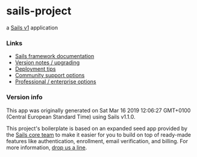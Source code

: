 # sails-project

a [Sails v1](https://sailsjs.com) application


### Links

+ [Sails framework documentation](https://sailsjs.com/get-started)
+ [Version notes / upgrading](https://sailsjs.com/documentation/upgrading)
+ [Deployment tips](https://sailsjs.com/documentation/concepts/deployment)
+ [Community support options](https://sailsjs.com/support)
+ [Professional / enterprise options](https://sailsjs.com/enterprise)


### Version info

This app was originally generated on Sat Mar 16 2019 12:06:27 GMT+0100 (Central European Standard Time) using Sails v1.1.0.

<!-- Internally, Sails used [`sails-generate@1.16.6`](https://github.com/balderdashy/sails-generate/tree/v1.16.6/lib/core-generators/new). -->


This project's boilerplate is based on an expanded seed app provided by the [Sails core team](https://sailsjs.com/about) to make it easier for you to build on top of ready-made features like authentication, enrollment, email verification, and billing.  For more information, [drop us a line](https://sailsjs.com/support).


<!--
Note:  Generators are usually run using the globally-installed `sails` CLI (command-line interface).  This CLI version is _environment-specific_ rather than app-specific, thus over time, as a project's dependencies are upgraded or the project is worked on by different developers on different computers using different versions of Node.js, the Sails dependency in its package.json file may differ from the globally-installed Sails CLI release it was originally generated with.  (Be sure to always check out the relevant [upgrading guides](https://sailsjs.com/upgrading) before upgrading the version of Sails used by your app.  If you're stuck, [get help here](https://sailsjs.com/support).)
-->

